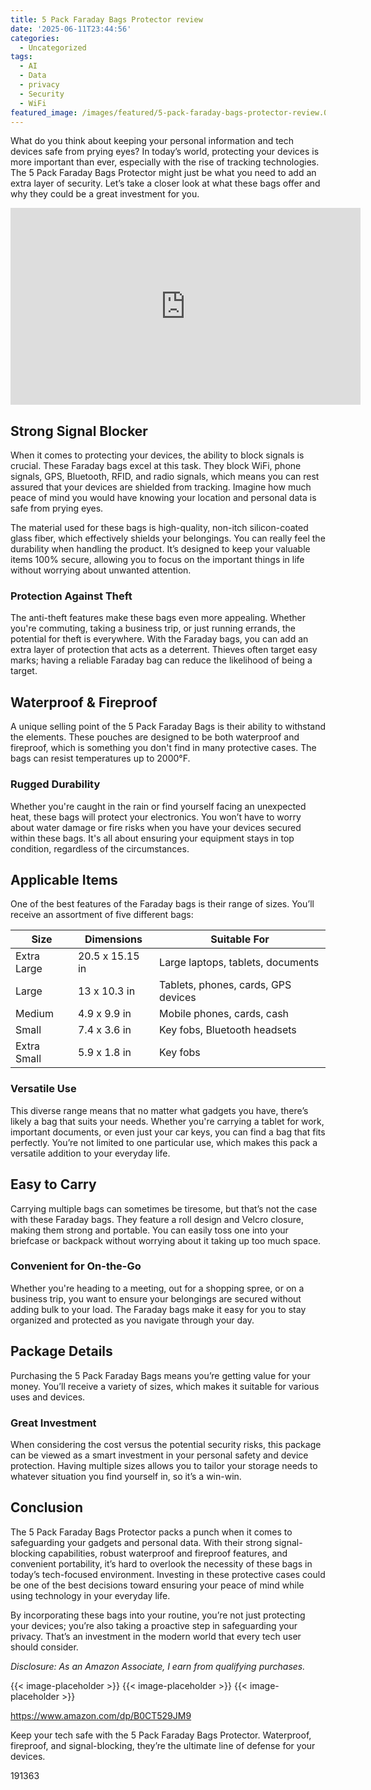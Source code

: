 ```yaml
---
title: 5 Pack Faraday Bags Protector review
date: '2025-06-11T23:44:56'
categories:
  - Uncategorized
tags:
  - AI
  - Data
  - privacy
  - Security
  - WiFi
featured_image: /images/featured/5-pack-faraday-bags-protector-review.0&q=80&w=1080
---
```


<p>What do you think about keeping your personal information and tech devices safe from prying eyes? In today’s world, protecting your devices is more important than ever, especially with the rise of tracking technologies. The 5 Pack Faraday Bags Protector might just be what you need to add an extra layer of security. Let’s take a closer look at what these bags offer and why they could be a great investment for you.</p> <iframe width="560" height="315" src="https://www.youtube.com/embed/PAunVbod3KI" frameborder="0" allow="accelerometer; autoplay; encrypted-media; gyroscope; picture-in-picture" allowfullscreen></iframe> <br> <p><a rel="nofollow" target="_blank" title="Get your own 5 Pack Faraday Bags Protector - Faraday Bag Anti-Theft Case for Laptops Tablets Phones Car Keys, Waterproof Fireproof RFID Signal Blocking EMP Bags, Signal Jammer WiFi and GPS Blocker today." href="https://www.amazon.com/dp/B0CT529JM9?tag=8118903-20" style='text-decoration: none; box-shadow: none;'></a></p> <h2>Strong Signal Blocker</h2> <p>When it comes to protecting your devices, the ability to block signals is crucial. These Faraday bags excel at this task. They block WiFi, phone signals, GPS, Bluetooth, RFID, and radio signals, which means you can rest assured that your devices are shielded from tracking. Imagine how much peace of mind you would have knowing your location and personal data is safe from prying eyes.</p> <p>The material used for these bags is high-quality, non-itch silicon-coated glass fiber, which effectively shields your belongings. You can really feel the durability when handling the product. It’s designed to keep your valuable items 100% secure, allowing you to focus on the important things in life without worrying about unwanted attention.</p> <h3>Protection Against Theft</h3> <p>The anti-theft features make these bags even more appealing. Whether you're commuting, taking a business trip, or just running errands, the potential for theft is everywhere. With the Faraday bags, you can add an extra layer of protection that acts as a deterrent. Thieves often target easy marks; having a reliable Faraday bag can reduce the likelihood of being a target.</p> <p><a rel="nofollow" target="_blank" title="5 Pack Faraday Bags Protector - Faraday Bag Anti-Theft Case for Laptops Tablets Phones Car Keys, Waterproof Fireproof RFID Signal Blocking EMP Bags, Signal Jammer WiFi and GPS Blocker" href="https://www.amazon.com/dp/B0CT529JM9?tag=8118903-20" style='text-decoration: none; box-shadow: none;'></a></p> <p><a rel="nofollow" target="_blank" title="Get your own 5 Pack Faraday Bags Protector - Faraday Bag Anti-Theft Case for Laptops Tablets Phones Car Keys, Waterproof Fireproof RFID Signal Blocking EMP Bags, Signal Jammer WiFi and GPS Blocker today." href="https://www.amazon.com/dp/B0CT529JM9?tag=8118903-20" style='text-decoration: none; box-shadow: none;'></a></p> <h2>Waterproof & Fireproof</h2> <p>A unique selling point of the 5 Pack Faraday Bags is their ability to withstand the elements. These pouches are designed to be both waterproof and fireproof, which is something you don't find in many protective cases. The bags can resist temperatures up to 2000°F.</p> <h3>Rugged Durability</h3> <p>Whether you're caught in the rain or find yourself facing an unexpected heat, these bags will protect your electronics. You won’t have to worry about water damage or fire risks when you have your devices secured within these bags. It's all about ensuring your equipment stays in top condition, regardless of the circumstances.</p> <p><a rel="nofollow" target="_blank" title="5 Pack Faraday Bags Protector - Faraday Bag Anti-Theft Case for Laptops Tablets Phones Car Keys, Waterproof Fireproof RFID Signal Blocking EMP Bags, Signal Jammer WiFi and GPS Blocker" href="https://www.amazon.com/dp/B0CT529JM9?tag=8118903-20" style='text-decoration: none; box-shadow: none;'></a></p> </p><p></p><p></p><p></p><p></p><p></p><p><h2>Applicable Items</h2> <p>One of the best features of the Faraday bags is their range of sizes. You’ll receive an assortment of five different bags:</p> <table> <thead> <tr> <th>Size</th> <th>Dimensions</th> <th>Suitable For</th> </tr> </thead> <tbody> <tr> <td>Extra Large</td> <td>20.5 x 15.15 in</td> <td>Large laptops, tablets, documents</td> </tr> <tr> <td>Large</td> <td>13 x 10.3 in</td> <td>Tablets, phones, cards, GPS devices</td> </tr> <tr> <td>Medium</td> <td>4.9 x 9.9 in</td> <td>Mobile phones, cards, cash</td> </tr> <tr> <td>Small</td> <td>7.4 x 3.6 in</td> <td>Key fobs, Bluetooth headsets</td> </tr> <tr> <td>Extra Small</td> <td>5.9 x 1.8 in</td> <td>Key fobs</td> </tr> </tbody> </table> <h3>Versatile Use</h3> <p>This diverse range means that no matter what gadgets you have, there’s likely a bag that suits your needs. Whether you're carrying a tablet for work, important documents, or even just your car keys, you can find a bag that fits perfectly. You’re not limited to one particular use, which makes this pack a versatile addition to your everyday life.</p> <p><a rel="nofollow" target="_blank" title="5 Pack Faraday Bags Protector - Faraday Bag Anti-Theft Case for Laptops Tablets Phones Car Keys, Waterproof Fireproof RFID Signal Blocking EMP Bags, Signal Jammer WiFi and GPS Blocker" href="https://www.amazon.com/dp/B0CT529JM9?tag=8118903-20" style='text-decoration: none; box-shadow: none;'></a></p> <h2>Easy to Carry</h2> <p>Carrying multiple bags can sometimes be tiresome, but that’s not the case with these Faraday bags. They feature a roll design and Velcro closure, making them strong and portable. You can easily toss one into your briefcase or backpack without worrying about it taking up too much space.</p> <h3>Convenient for On-the-Go</h3> <p>Whether you're heading to a meeting, out for a shopping spree, or on a business trip, you want to ensure your belongings are secured without adding bulk to your load. The Faraday bags make it easy for you to stay organized and protected as you navigate through your day.</p> <p><a rel="nofollow" target="_blank" title="5 Pack Faraday Bags Protector - Faraday Bag Anti-Theft Case for Laptops Tablets Phones Car Keys, Waterproof Fireproof RFID Signal Blocking EMP Bags, Signal Jammer WiFi and GPS Blocker" href="https://www.amazon.com/dp/B0CT529JM9?tag=8118903-20" style='text-decoration: none; box-shadow: none;'></a></p> <h2>Package Details</h2> <p>Purchasing the 5 Pack Faraday Bags means you’re getting value for your money. You’ll receive a variety of sizes, which makes it suitable for various uses and devices.</p> <h3>Great Investment</h3> <p>When considering the cost versus the potential security risks, this package can be viewed as a smart investment in your personal safety and device protection. Having multiple sizes allows you to tailor your storage needs to whatever situation you find yourself in, so it’s a win-win.</p> <p><a rel="nofollow" target="_blank" title="5 Pack Faraday Bags Protector - Faraday Bag Anti-Theft Case for Laptops Tablets Phones Car Keys, Waterproof Fireproof RFID Signal Blocking EMP Bags, Signal Jammer WiFi and GPS Blocker" href="https://www.amazon.com/dp/B0CT529JM9?tag=8118903-20" style='text-decoration: none; box-shadow: none;'></a></p> <h2>Conclusion</h2> <p>The 5 Pack Faraday Bags Protector packs a punch when it comes to safeguarding your gadgets and personal data. With their strong signal-blocking capabilities, robust waterproof and fireproof features, and convenient portability, it’s hard to overlook the necessity of these bags in today’s tech-focused environment. Investing in these protective cases could be one of the best decisions toward ensuring your peace of mind while using technology in your everyday life.</p> <p>By incorporating these bags into your routine, you’re not just protecting your devices; you’re also taking a proactive step in safeguarding your privacy. That’s an investment in the modern world that every tech user should consider.</p> <p><a rel="nofollow" target="_blank" title="Check out the 5 Pack Faraday Bags Protector - Faraday Bag Anti-Theft Case for Laptops Tablets Phones Car Keys, Waterproof Fireproof RFID Signal Blocking EMP Bags, Signal Jammer WiFi and GPS Blocker here." href="https://www.amazon.com/dp/B0CT529JM9?tag=8118903-20" style='text-decoration: none; box-shadow: none;'></a></p> <p><i>Disclosure: As an Amazon Associate, I earn from qualifying purchases.</i></p>
{{< image-placeholder >}}
{{< image-placeholder >}}
{{< image-placeholder >}}




https://www.amazon.com/dp/B0CT529JM9

Keep your tech safe with the 5 Pack Faraday Bags Protector. Waterproof, fireproof, and signal-blocking, they’re the ultimate line of defense for your devices.

191363
